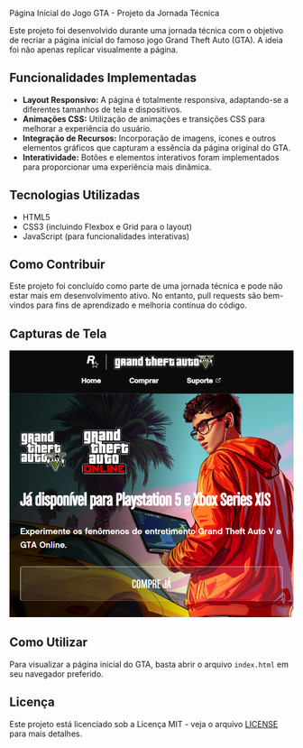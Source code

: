  Página Inicial do Jogo GTA - Projeto da Jornada Técnica

Este projeto foi desenvolvido durante uma jornada técnica com o objetivo de recriar a página inicial do famoso jogo Grand Theft Auto (GTA). A ideia foi não apenas replicar visualmente a página.

## Funcionalidades Implementadas

- **Layout Responsivo:** A página é totalmente responsiva, adaptando-se a diferentes tamanhos de tela e dispositivos.
- **Animações CSS:** Utilização de animações e transições CSS para melhorar a experiência do usuário.
- **Integração de Recursos:** Incorporação de imagens, ícones e outros elementos gráficos que capturam a essência da página original do GTA.
- **Interatividade:** Botões e elementos interativos foram implementados para proporcionar uma experiência mais dinâmica.

## Tecnologias Utilizadas

- HTML5
- CSS3 (incluindo Flexbox e Grid para o layout)
- JavaScript (para funcionalidades interativas)

## Como Contribuir

Este projeto foi concluído como parte de uma jornada técnica e pode não estar mais em desenvolvimento ativo. No entanto, pull requests são bem-vindos para fins de aprendizado e melhoria contínua do código.

## Capturas de Tela

<img src="src/imagens/capa proj GTA.png">

## Como Utilizar

Para visualizar a página inicial do GTA, basta abrir o arquivo `index.html` em seu navegador preferido.

## Licença

Este projeto está licenciado sob a Licença MIT - veja o arquivo [LICENSE](LICENSE) para mais detalhes.



